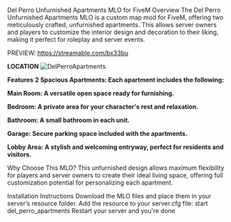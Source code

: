 Del Perro Unfurnished Apartments MLO for FiveM
Overview
The Del Perro Unfurnished Apartments MLO is a custom map mod for FiveM, offering two meticulously crafted, unfurnished apartments. This allows server owners and players to customize the interior design and decoration to their liking, making it perfect for roleplay and server events.

PREVIEW: https://streamable.com/bx33bu

**LOCATION**
![DelPerroApartments](https://github.com/user-attachments/assets/1d3e3d53-dd61-4975-9292-b9b1fd513edd)

**Features**
   **2 Spacious Apartments: Each apartment includes the following:**

   **Main Room: A versatile open space ready for furnishing.**

   **Bedroom: A private area for your character's rest and relaxation.**

   **Bathroom: A small bathroom in each unit.**

   **Garage: Secure parking space included with the apartments.**

   **Lobby Area: A stylish and welcoming entryway, perfect for residents and visitors.**

Why Choose This MLO?
This unfurnished design allows maximum flexibility for players and server owners to create their ideal living space, offering full customization potential for personalizing each apartment.

Installation Instructions
Download the MLO files and place them in your server’s resource folder.
Add the resource to your server.cfg file:
start del_perro_apartments
Restart your server and you're done

